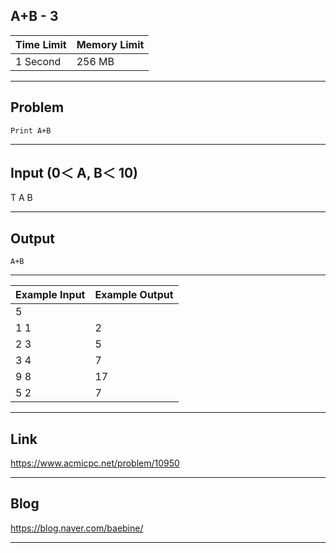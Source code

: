 ## **A+B - 3**

| Time Limit | Memory Limit |
| --- | --- |
| 1 Second | 256 MB |

___

## Problem
```
Print A+B
```

___

## Input (0＜ A, B＜ 10)
T
A B

___

## Output
```
A+B
```

___

| Example Input | Example Output |
| --- | --- |
| 5 | |
| 1 1 | 2 |
| 2 3 | 5 |
| 3 4 | 7 |
| 9 8 | 17 |
| 5 2 | 7 |


___

## Link
https://www.acmicpc.net/problem/10950

___

## Blog
https://blog.naver.com/baebine/

___
